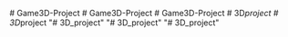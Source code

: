 
#   G a m e 3 D - P r o j e c t  
 #   G a m e 3 D - P r o j e c t  
 #   G a m e 3 D - P r o j e c t  
 #   3 D _ p r o j e c t  
 #   3 D _ p r o j e c t  
 "# 3D_project" 
"# 3D_project" 
"# 3D_project" 
